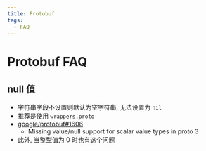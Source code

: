 ```yaml
---
title: Protobuf
tags:
  - FAQ
---
```


# Protobuf FAQ

## null 值

- 字符串字段不设置则默认为空字符串, 无法设置为 `nil`
- 推荐是使用 `wrappers.proto`
- [google/protobuf#1606](https://github.com/google/protobuf/issues/1606)
  - Missing value/null support for scalar value types in proto 3
- 此外, 当整型值为 0 时也有这个问题
